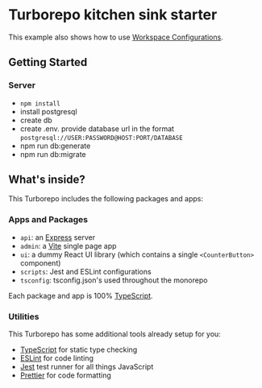 # Turborepo kitchen sink starter

This example also shows how to use [Workspace Configurations](https://turbo.build/repo/docs/core-concepts/monorepos/configuring-workspaces).

## Getting Started

### Server
- `npm install`
- install postgresql
- create db
- create .env. provide database url in the format `postgresql://USER:PASSWORD@HOST:PORT/DATABASE`
- npm run db:generate
- npm run db:migrate


## What's inside?

This Turborepo includes the following packages and apps:

### Apps and Packages

- `api`: an [Express](https://expressjs.com/) server
- `admin`: a [Vite](https://vitejs.dev/) single page app
- `ui`: a dummy React UI library (which contains a single `<CounterButton>` component)
- `scripts`: Jest and ESLint configurations
- `tsconfig`: tsconfig.json's used throughout the monorepo

Each package and app is 100% [TypeScript](https://www.typescriptlang.org/).

### Utilities

This Turborepo has some additional tools already setup for you:

- [TypeScript](https://www.typescriptlang.org/) for static type checking
- [ESLint](https://eslint.org/) for code linting
- [Jest](https://jestjs.io) test runner for all things JavaScript
- [Prettier](https://prettier.io) for code formatting
